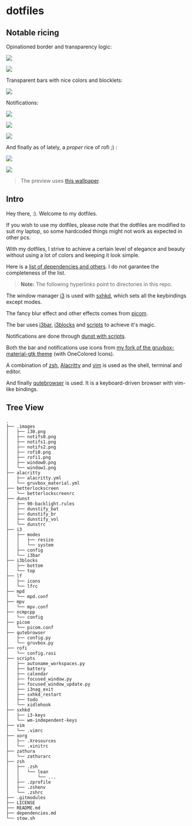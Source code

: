 # dotfiles
## Notable ricing

Opinationed border and transparency logic:

![](./.images/window0.png)

![](./.images/window1.png)

Transparent bars with nice colors and blocklets:

![](./.images/i30.png)

Notifications:

![](./.images/notifs0.png)

![](./.images/notifs1.png)

![](./.images/notifs2.png)

And finally as of lately, a *proper* rice of rofi ;) :

![](./.images/rofi0.png)

![](./.images/rofi1.png)

> The preview uses [this wallpaper](https://wallhaven.cc/w/j5p23m>).

## Intro
Hey there, :). Welcome to my dotfiles. 

If you wish to use my dotfiles, please note that the dotfiles are modified to suit my laptop, so some hardcoded things might not work as expected in other pcs.

With my dotfiles, I strive to achieve a certain level of elegance and beauty without using a lot of colors and keeping it look simple.

Here is a [list of dependencies and others](https://github.com/abxh/dotfiles/blob/main/dependencies.md). I do not garantee the completeness of the list.

> **Note:** The following hyperlinks point to directories in this repo.

The window manager [i3](https://github.com/abxh/dotfiles/tree/main/i3/config) is used with [sxhkd](https://github.com/abxh/dotfiles/tree/main/sxhkd), which sets all the keybindings except modes.

The fancy blur effect and other effects comes from [picom](https://github.com/abxh/dotfiles/tree/main/picom/picom.conf).

The bar uses [i3bar](https://github.com/abxh/dotfiles/tree/main/i3/i3bar), [i3blocks](https://github.com/abxh/dotfiles/tree/main/i3blocks) and [scripts](https://github.com/abxh/dotfiles/tree/main/scripts) to achieve it's magic.

Notifications are done through [dunst with scripts](https://github.com/abxh/dotfiles/tree/main/dunst).

Both the bar and notifications use icons from [my fork of the gruvbox-material-gtk theme](https://github.com/abxh/gruvbox-material-gtk) (with OneColored Icons).

A combination of [zsh](https://github.com/abxh/dotfiles/tree/main/zsh), [Alacritty](https://github.com/abxh/dotfiles/tree/main/alacritty) and [vim](https://github.com/abxh/dotfiles/tree/main/vim/.vimrc)
is used as the shell, terminal and editor.

And finally [qutebrowser](https://github.com/abxh/dotfiles/tree/main/qutebrowser) is used. It is a keyboard-driven browser with vim-like bindings.

## Tree View
```
.
├── .images
│   ├── i30.png
│   ├── notifs0.png
│   ├── notifs1.png
│   ├── notifs2.png
│   ├── rofi0.png
│   ├── rofi1.png
│   ├── window0.png
│   └── window1.png
├── alacritty
│   ├── alacritty.yml
│   └── gruvbox_material.yml
├── betterlockscreen
│   └── betterlockscreenrc
├── dunst
│   ├── 90-backlight.rules
│   ├── dunstify_bat
│   ├── dunstify_br
│   ├── dunstify_vol
│   └── dunstrc
├── i3
│   ├── modes
│   │   ├── resize
│   │   └── system
│   ├── config
│   └── i3bar
├── i3blocks
│   ├── bottom
│   └── top
├── lf
│   ├── icons
│   └── lfrc
├── mpd
│   └── mpd.conf
├── mpv
│   └── mpv.conf
├── ncmpcpp
│   └── config
├── picom
│   └── picom.conf
├── qutebrowser
│   ├── config.py
│   └── gruvbox.py
├── rofi
│   └── config.rasi
├── scripts
│   ├── autoname_workspaces.py
│   ├── battery
│   ├── calendar
│   ├── focused_window.py
│   ├── focused_window_update.py
│   ├── i3nag_exit
│   ├── sxhkd_restart
│   ├── todo
│   └── xidlehook
├── sxhkd
│   ├── i3-keys
│   └── wm-independent-keys
├── vim
│   └── .vimrc
├── xorg
│   ├── .Xresources
│   └── .xinitrc
├── zathura
│   └── zathurarc
├── zsh
│   ├── .zsh
│   │   └── lean
│   │       └── ...
│   ├── .zprofile
│   ├── .zshenv
│   └── .zshrc
├── .gitmodules
├── LICENSE
├── README.md
├── dependencies.md
└── stow.sh
```
